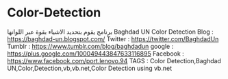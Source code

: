 # Color-Detection
برنامج يقوم بتحديد الاشياء بقوة عبر اللوانها  Baghdad UN Color Detection  Blog : https://baghdad-un.blogspot.com/ Twitter : https://twitter.com/BaghdadUn Tumblr : https://www.tumblr.com/blog/baghdadun google : https://plus.google.com/100049443847633116895 Facebook : https://www.facebook.com/port.lenovo.94 TAGS : Color Detection,Baghdad UN,Color,Detection,vb,vb.net,Color Detection using vb.net
